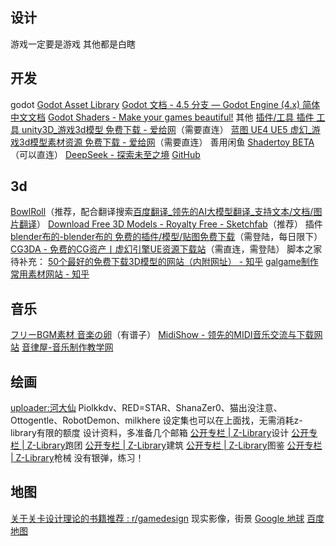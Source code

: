 ## 设计
游戏一定要是游戏
其他都是白瞎
## 开发
godot
[Godot Asset Library](https://godotengine.org/asset-library/asset)
[Godot 文档 - 4.5 分支 — Godot Engine (4.x) 简体中文文档](https://docs.godotengine.org/zh-cn/4.x/)
[Godot Shaders - Make your games beautiful!](https://godotshaders.com/)
其他
[插件/工具 插件 工具 unity3D_游戏3d模型 免费下载 - 爱给网](https://www.aigei.com/unity3d/model/plug_ins_47_tools)（需要直连）
[蓝图 UE4 UE5 虚幻_游戏3d模型素材资源 免费下载 - 爱给网](https://www.aigei.com/ue/list/blueprint)（需要直连）
善用闲鱼
[Shadertoy BETA](https://www.shadertoy.com/)（可以直连）
[DeepSeek - 探索未至之境](https://chat.deepseek.com/)
[GitHub](https://github.com/)
## 3d
[BowlRoll](https://bowlroll.net/)（推荐，配合翻译搜索[百度翻译_领先的AI大模型翻译_支持文本/文档/图片翻译](https://fanyi.baidu.com/mtpe-individual/transText#/)）
[Download Free 3D Models - Royalty Free - Sketchfab](https://sketchfab.com/features/free-3d-models)（推荐）
插件
[blender布的-blender布的 免费的插件/模型/贴图免费下载](https://blenderco.cn/)（需登陆，每日限下）
[CG3DA - 免费的CG资产丨虚幻引擎UE资源下载站](https://www.cg3da.com/)（需直连，需登陆）
脚本之家
待补充：
[ 50个最好的免费下载3D模型的网站（内附网址） - 知乎](https://zhuanlan.zhihu.com/p/40680702?tt_from=weixin)
[ galgame制作常用素材网站 - 知乎](https://zhuanlan.zhihu.com/p/394051701)
## 音乐
[フリーBGM素材 音楽の卵](https://ontama-m.com/)（有谱子）
[MidiShow - 领先的MIDI音乐交流与下载网站](https://www.midishow.com/)
[音律屋-音乐制作教学网](http://yinlvwu.com/)
## 绘画
[uploader:河大仙](https://e-hentai.org/?f_search=uploader%3A%E6%B2%B3%E5%A4%A7%E4%BB%99)
Piolkkdv、RED=STAR、ShanaZer0、猫出没注意、Ottogentle、RobotDemon、milkhere
设定集也可以在上面找，无需消耗z-library有限的额度
设计资料，多准备几个邮箱
[公开专栏 | Z-Library](https://zh.z-library.sk/booklists?searchQuery=%E8%AE%BE%E8%AE%A1)设计
[公开专栏 | Z-Library](https://zh.z-library.sk/booklists?searchQuery=trpg)跑团
[公开专栏 | Z-Library](https://zh.z-library.sk/booklists?searchQuery=%E5%BB%BA%E7%AD%91)建筑
[公开专栏 | Z-Library](https://zh.z-library.sk/booklists?searchQuery=%E5%9B%BE%E9%89%B4)图鉴
[公开专栏 | Z-Library](https://zh.z-library.sk/booklists?searchQuery=%E6%9E%AA%E6%A2%B0)枪械
没有银弹，练习！
## 地图
[关于关卡设计理论的书籍推荐 : r/gamedesign](https://www.reddit.com/r/gamedesign/comments/ti0lc6/book_recommendation_on_level_design_theory/?tl=zh-hans)
现实影像，街景
[Google 地球](https://earth.google.com/web/@0,-0.80459981,0a,22251752.77375655d,35y,0h,0t,0r/data=CgRCAggBQgIIAEoNCP___________wEQAA)
[百度地图](https://map.baidu.com/@13458861.694451878,3742021.8149219165,12.72z)
